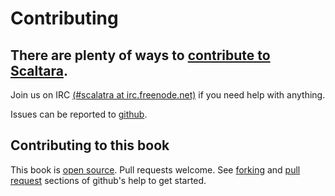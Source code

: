 Contributing
============

## There are plenty of ways to [contribute to Scaltara][contributing].

Join us on IRC [(#scalatra at irc.freenode.net)][freenode] if you need help with anything.

Issues can be reported to [github][issues].

## Contributing to this book 

This book is [open source][book-contributing].  Pull requests welcome.  See [forking][forking] and [pull request][pull-requests] sections of github's help to get started.


[contributing]: http://www.scalatra.org
[freenode]: http://www.freenode.net
[issues]: http://github.com/scalatra/scalatra/issues
[forking]: http://help.github.com/forking/
[pull-requests]: http://help.github.com/pull-requests/
[book-contributing]: http://github.com/scalatra/scalatra-book


